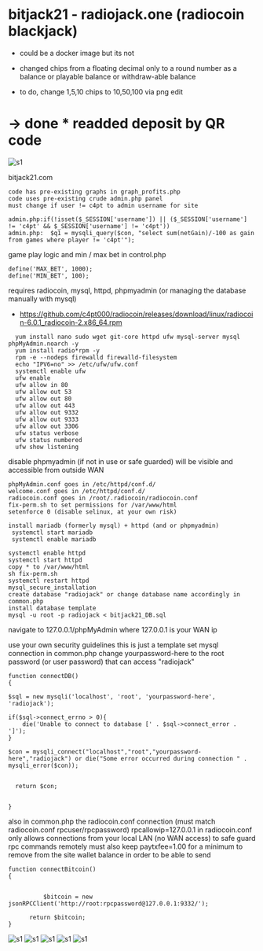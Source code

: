 # bitjack21 - radiojack.one (radiocoin blackjack)
* could be a docker image but its not
 
* changed chips from a floating decimal only to a round number as a balance or playable balance or withdraw-able balance
* to do, change 1,5,10 chips to 10,50,100 via png edit
# -> done * readded deposit by QR code 
![s1](https://raw.githubusercontent.com/c4pt000/bitjack21-radiojack.one-radiocoin-blackjack/master/qr-deposit.png)

bitjack21.com
```
code has pre-existing graphs in graph_profits.php
code uses pre-existing crude admin.php panel 
must change if user != c4pt to admin username for site

admin.php:if(!isset($_SESSION['username']) || ($_SESSION['username'] != 'c4pt' && $_SESSION['username'] != 'c4pt'))
admin.php:  $q1 = mysqli_query($con, "select sum(netGain)/-100 as gain from games where player != 'c4pt'");
```

game play logic and min / max bet in control.php
```
define('MAX_BET', 1000);
define('MIN_BET', 100);

```

requires radiocoin, mysql, httpd, phpmyadmin (or managing the database manually with mysql)
* https://github.com/c4pt000/radiocoin/releases/download/linux/radiocoin-6.0.1_radiocoin-2.x86_64.rpm

```
  yum install nano sudo wget git-core httpd ufw mysql-server mysql phpMyAdmin.noarch -y
  yum install radio*rpm -y
  rpm -e --nodeps firewalld firewalld-filesystem
  echo "IPV6=no" >> /etc/ufw/ufw.conf
  systemctl enable ufw
  ufw enable
  ufw allow in 80
  ufw allow out 53
  ufw allow out 80
  ufw allow out 443
  ufw allow out 9332
  ufw allow out 9333
  ufw allow out 3306
  ufw status verbose
  ufw status numbered
  ufw show listening
```

disable phpmyadmin (if not in use or safe guarded) will be visible and accessible from outside WAN
```
phpMyAdmin.conf goes in /etc/httpd/conf.d/
welcome.conf goes in /etc/httpd/conf.d/
radiocoin.conf goes in /root/.radiocoin/radiocoin.conf
fix-perm.sh to set permissions for /var/www/html
setenforce 0 (disable selinux, at your own risk)
```

```
install mariadb (formerly mysql) + httpd (and or phpmyadmin)
 systemctl start mariadb
 systemctl enable mariadb

systemctl enable httpd
systemctl start httpd
copy * to /var/www/html
sh fix-perm.sh
systemctl restart httpd
mysql_secure_installation 
create database "radiojack" or change database name accordingly in common.php
install database template
mysql -u root -p radiojack < bitjack21_DB.sql
```
navigate to 127.0.0.1/phpMyAdmin            where 127.0.0.1 is your WAN ip

use your own security guidelines this is just a template
set mysql connection in common.php change yourpassword-here to the root password (or user password) that can access "radiojack"
```
function connectDB()
{

$sql = new mysqli('localhost', 'root', 'yourpassword-here', 'radiojack');
 
if($sql->connect_errno > 0){
    die('Unable to connect to database [' . $sql->connect_error . ']');
}
 
$con = mysqli_connect("localhost","root","yourpassword-here","radiojack") or die("Some error occurred during connection " . mysqli_error($con));


  return $con;


}
```

also in common.php the radiocoin.conf connection (must match radiocoin.conf rpcuser/rpcpassword)
rpcallowip=127.0.0.1 in radiocoin.conf only allows connections from your local LAN (no WAN access) to safe guard rpc commands remotely
must also keep paytxfee=1.00 for a minimum to remove from the site wallet balance in order to be able to send
```
function connectBitcoin()
{


          $bitcoin = new jsonRPCClient('http://root:rpcpassword@127.0.0.1:9332/');

	  return $bitcoin;
}
```

![s1](https://raw.githubusercontent.com/c4pt000/bitjack21-radiojack.one-radiocoin-blackjack/master/radiojack-deposit.png)
![s1](https://raw.githubusercontent.com/c4pt000/bitjack21-radiojack.one-radiocoin-blackjack/master/radiojack-deposit-detect1.png)
![s1](https://raw.githubusercontent.com/c4pt000/bitjack21-radiojack.one-radiocoin-blackjack/master/radiojack-sent-manual-withdrawl.png)
![s1](https://raw.githubusercontent.com/c4pt000/bitjack21-radiojack.one-radiocoin-blackjack/master/radiojack-in-game-1.png)
![s1](https://raw.githubusercontent.com/c4pt000/bitjack21-radiojack.one-radiocoin-blackjack/master/radiojack-in-game-2.png)
